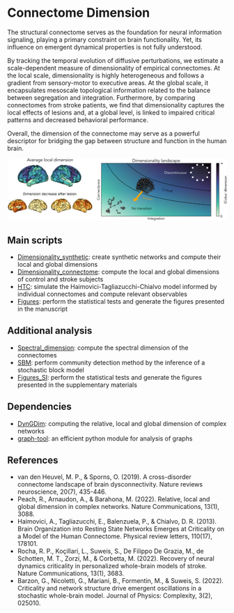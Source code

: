 # Connectome Dimension

The structural connectome serves as the foundation for neural information signaling, playing a primary constraint on brain functionality. Yet, its influence on emergent dynamical properties is not fully understood.

By tracking the temporal evolution of diffusive perturbations, we estimate a scale-dependent measure of dimensionality of empirical connectomes. At the local scale, dimensionality is highly heterogeneous and follows a gradient from sensory-motor to executive areas. At the global scale, it encapsulates mesoscale topological information related to the balance between segregation and integration. Furthermore, by comparing connectomes from stroke patients, we find that dimensionality captures the local effects of lesions and, at a global level, is linked to impaired critical patterns and decreased behavioral performance.

Overall, the dimension of the connectome may serve as a powerful descriptor for bridging the gap between structure and function in the human brain.

<p align="center">
  <img src="figures/fig_framework_small.png" width="900"/>
</p>

## Main scripts
- [Dimensionality_synthetic](Dimensionality_synthetic.ipynb): create synthetic networks and compute their local and global dimensions
- [Dimensionality_connectome](Dimensionality_connectome.ipynb): compute the local and global dimensions of control and stroke subjects
- [HTC](HTC.ipynb): simulate the Haimovici-Tagliazucchi-Chialvo model informed by individual connectomes and compute relevant observables
- [Figures](Figures.ipynb): perform the statistical tests and generate the figures presented in the manuscript

## Additional analysis
- [Spectral_dimension](Spectral_dimension.ipynb): compute the spectral dimension of the connectomes
- [SBM](SBM.ipynb): perform community detection method by the inference of a stochastic block model
- [Figures_SI](Figures_SI.ipynb): perform the statistical tests and generate the figures presented in the supplementary materials

## Dependencies
* [DynGDim](https://github.com/barahona-research-group/DynGDim): computing the relative, local and global dimension of complex networks
* [graph-tool](https://git.skewed.de/count0/graph-tool): an efficient python module for analysis of graphs

## References
- van den Heuvel, M. P., & Sporns, O. (2019). A cross-disorder connectome landscape of brain dysconnectivity. Nature reviews neuroscience, 20(7), 435-446.
- Peach, R., Arnaudon, A., & Barahona, M. (2022). Relative, local and global dimension in complex networks. Nature Communications, 13(1), 3088.
- Haimovici, A., Tagliazucchi, E., Balenzuela, P., & Chialvo, D. R. (2013). Brain Organization into Resting State Networks Emerges at Criticality on a Model of the Human Connectome. Physical review letters, 110(17), 178101.
- Rocha, R. P., Koçillari, L., Suweis, S., De Filippo De Grazia, M., de Schotten, M. T., Zorzi, M., & Corbetta, M. (2022). Recovery of neural dynamics criticality in personalized whole-brain models of stroke. Nature Communications, 13(1), 3683.
- Barzon, G., Nicoletti, G., Mariani, B., Formentin, M., & Suweis, S. (2022). Criticality and network structure drive emergent oscillations in a stochastic whole-brain model. Journal of Physics: Complexity, 3(2), 025010.
